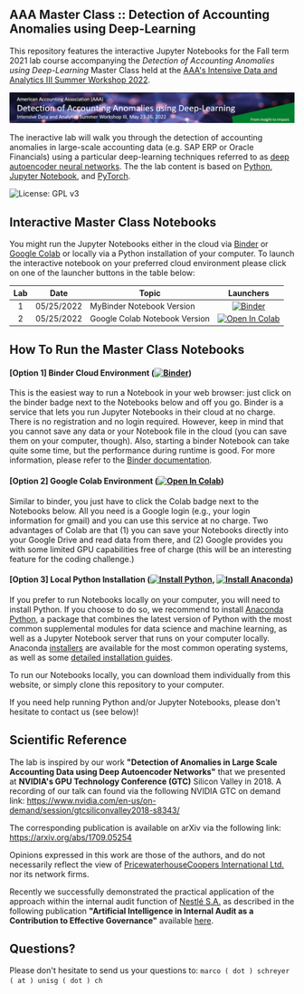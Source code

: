 ## AAA Master Class :: Detection of Accounting Anomalies using Deep-Learning

This repository features the interactive Jupyter Notebooks for the Fall term 2021 lab course accompanying the *Detection of Accounting Anomalies using Deep-Learning* Master Class held at the [AAA's Intensive Data and Analytics III Summer Workshop 2022](https://aaahq.org/Meetings/2022/Intensive-Data-and-Analytics-Workshop-III).

![Course Banner](banner.png)

The ineractive lab will walk you through the detection of accounting anomalies in large-scale accounting data (e.g. SAP ERP or Oracle Financials) using a particular deep-learning techniques referred to as [deep autoencoder neural networks](https://citeseerx.ist.psu.edu/viewdoc/download?doi=10.1.1.459.3788&rep=rep1&type=pdf). The the lab content is based on [Python](https://www.python.org), [Jupyter Notebook](https://jupyter.org), and [PyTorch](https://pytorch.org).

![License: GPL v3](https://img.shields.io/badge/License-GPLv3-blue.svg)

## Interactive Master Class Notebooks

You might run the Jupyter Notebooks either in the cloud via [Binder](https://mybinder.org/) or [Google Colab](https://colab.research.google.com/) or locally via a Python installation of your computer. To launch the interactive notebook on your preferred cloud environment please click on one of the launcher buttons in the table below:

| Lab | Date         |Topic                                                                 | Launchers |
|:---:|:------------:|----------------------------------------------------------------------|:--------:|
|  1  | 05/25/2022 | MyBinder Notebook Version                              | [![Binder](https://mybinder.org/badge_logo.svg)](https://mybinder.org/v2/gh/gitihubi/courseAAA/main?filepath=aaa_lab.ipynb) |
|  2  | 05/25/2022 | Google Colab Notebook Version                          | [![Open In Colab](https://colab.research.google.com/assets/colab-badge.svg)](https://colab.research.google.com/github/gitihubi/courseAAA/blob/main/aaa_colab.ipynb)|

## How To Run the Master Class Notebooks

#### [Option 1] Binder Cloud Environment ([![Binder](https://mybinder.org/badge_logo.svg)](https://mybinder.org/v2/gh/GitiHubi/courseAAA/main))

This is the easiest way to run a Notebook in your web browser: just click on the binder badge next to 
the Notebooks below and off you go. Binder is a service that lets you run Jupyter Notebooks in their cloud at no charge. 
There is no registration and no
login required. However, keep in mind that you cannot save any data or your Notebook file in the cloud (you can save them
on your computer, though). Also, starting a binder
Notebook can take quite some time, but the performance during runtime is good. 
For more information, please refer to the [Binder documentation](https://mybinder.readthedocs.io/en/latest/index.html).

#### [Option 2] Google Colab Environment ([![Open In Colab](https://colab.research.google.com/assets/colab-badge.svg)](https://colab.research.google.com/github/GitiHubi/courseAAA/blob/main))

Similar to binder, you just have to click the Colab badge next to the Notebooks below. All you need is a Google login
(e.g., your login information for gmail) and you can use this service at no charge. 
Two advantages of Colab are that (1) you can save your 
Notebooks directly into your Google Drive and read data from there, and (2) Google provides you with some limited GPU capabilities
free of charge (this will be an interesting feature for the coding challenge.)

#### [Option 3] Local Python Installation ([![Install Python](https://img.shields.io/badge/python-v3.7-green)](https://python.org), [![Install Anaconda](https://img.shields.io/badge/conda-v3.7.1-green)](https://anaconda.com))

If you prefer to run Notebooks locally on your computer, you will need to install Python. If you choose to do so,
we recommend to install [Anaconda Python](https://www.anaconda.com/products/individual), a package that combines the 
latest version of Python with the most common supplemental modules for data science and machine learning, as well 
as a Jupyter Notebook server that runs on your computer locally. Anaconda 
[installers](https://www.anaconda.com/products/individual#Downloads) are available 
for the most common operating systems, as well as some 
[detailed installation guides](https://docs.anaconda.com/anaconda/install/). 

To run our Notebooks locally, you can download them individually from this website, 
or simply clone this repository to your computer. 

If you need help running Python and/or Jupyter Notebooks, please don't hesitate to contact us (see below)!

## Scientific Reference

The lab is inspired by our work **"Detection of Anomalies in Large Scale Accounting Data using Deep Autoencoder Networks"** that we presented at **NVIDIA's GPU Technology Conference (GTC)** Silicon Valley in 2018. A recording of our talk can found via the following NVIDIA GTC on demand link: https://www.nvidia.com/en-us/on-demand/session/gtcsiliconvalley2018-s8343/  

The corresponding publication is available on arXiv via the following link: https://arxiv.org/abs/1709.05254

Opinions expressed in this work are those of the authors, and do not necessarily reflect the view of [PricewaterhouseCoopers International Ltd.](https://www.pwc.com) nor its network firms. 

Recently we successfully demonstrated the practical application of the approach within the internal audit function of [Nestlé S.A.](https://www.nestle.com) as described in the following publication  **"Artificial Intelligence in Internal Audit as a Contribution to Effective Governance"** available [here](https://www.alexandria.unisg.ch/265632/1/2022_1_Artificial_intelligence_in_internal_audit_as_a_contribution_to_effective_governance.pdf).

## Questions?

Please don't hesitate to send us your questions to: `marco ( dot ) schreyer ( at ) unisg ( dot ) ch`  
